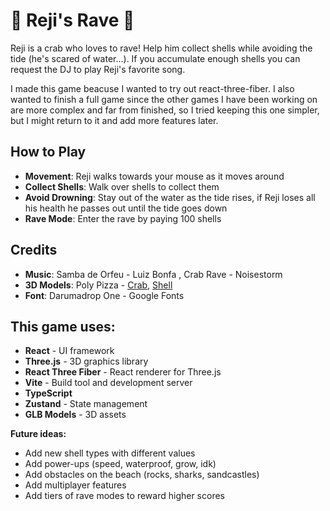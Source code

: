 # 🦀 Reji's Rave 🦀

Reji is a crab who loves to rave! Help him collect shells while avoiding the tide (he's scared of water...). If you accumulate enough shells you can request the DJ to play Reji's favorite song.

I made this game beacuse I wanted to try out react-three-fiber. I also wanted to finish a full game since the other games I have been working on are more complex and far from finished, so I tried keeping this one simpler, but I might return to it and add more features later.


## How to Play

- **Movement**: Reji walks towards your mouse as it moves around
- **Collect Shells**: Walk over shells to collect them
- **Avoid Drowning**: Stay out of the water as the tide rises, if Reji loses all his health he passes out until the tide goes down
- **Rave Mode**: Enter the rave by paying 100 shells

## Credits

- **Music**: Samba de Orfeu - Luiz Bonfa , Crab Rave - Noisestorm 
- **3D Models**: Poly Pizza - [Crab](https://poly.pizza/m/2DgM36qZW2u), [Shell](https://poly.pizza/m/5ovn4mnRejL)
- **Font**: Darumadrop One - Google Fonts

## This game uses:

- **React** - UI framework
- **Three.js** - 3D graphics library
- **React Three Fiber** - React renderer for Three.js
- **Vite** - Build tool and development server
- **TypeScript**
- **Zustand** - State management
- **GLB Models** - 3D assets


**Future ideas:**
- Add new shell types with different values
- Add power-ups (speed, waterproof, grow, idk)
- Add obstacles on the beach (rocks, sharks, sandcastles)
- Add multiplayer features
- Add tiers of rave modes to reward higher scores

